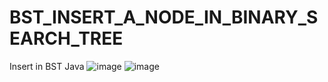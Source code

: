 # BST_INSERT_A_NODE_IN_BINARY_SEARCH_TREE
Insert in BST Java
![image](https://user-images.githubusercontent.com/115396834/219963999-ebe37c26-2e85-4fb8-8b22-61d9220991d7.png)
![image](https://user-images.githubusercontent.com/115396834/219964021-c6077750-c13c-42c1-a8fe-177ccf68de25.png)
